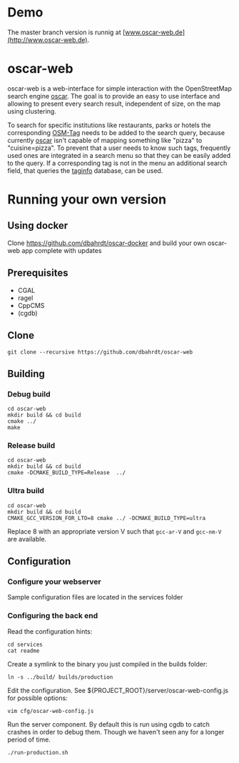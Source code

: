 # Demo

The master branch version is runnig at [www.oscar-web.de](http://www.oscar-web.de).

# oscar-web

oscar-web is a web-interface for simple interaction with the OpenStreetMap search engine [oscar](https://github.com/dbahrdt/oscar). The goal is to provide an easy to use interface and allowing
to present every search result, independent of size, on the map using clustering.

To search for specific institutions like restaurants, parks or hotels the corresponding [OSM-Tag](http://wiki.openstreetmap.org/wiki/Tags) needs to be added to the search query, because currently [oscar](https://github.com/dbahrdt/oscar)
isn't capable of mapping something like "pizza" to "cuisine=pizza". To prevent that a user needs to know such tags, frequently used ones are integrated in a search menu so that they can be easily added to the query. If a corresponding tag is not in the menu
an additional search field, that queries the [taginfo](http://taginfo.openstreetmap.org/) database, can be used.

# Running your own version
## Using docker
Clone https://github.com/dbahrdt/oscar-docker and build your own oscar-web app complete with updates

## Prerequisites

- CGAL
- ragel
- CppCMS
- (cgdb)

## Clone

`git clone --recursive https://github.com/dbahrdt/oscar-web`

## Building

### Debug build
```
cd oscar-web
mkdir build && cd build
cmake ../
make
```

### Release build
```
cd oscar-web
mkdir build && cd build
cmake -DCMAKE_BUILD_TYPE=Release  ../
```

### Ultra build
```
cd oscar-web
mkdir build && cd build
CMAKE_GCC_VERSION_FOR_LTO=8 cmake ../ -DCMAKE_BUILD_TYPE=ultra
```

Replace 8 with an appropriate version V such that `gcc-ar-V` and `gcc-nm-V` are available.

## Configuration

### Configure your webserver
Sample configuration files are located in the services folder

### Configuring the back end

Read the configuration hints:
```
cd services
cat readme
```

Create a symlink to the binary you just compiled in the builds folder:
```
ln -s ../build/ builds/production
```

Edit the configuration. See ${PROJECT_ROOT}/server/oscar-web-config.js for possible options:
```
vim cfg/oscar-web-config.js
```

Run the server component. By default this is run using cgdb to catch crashes in order to debug them. Though we haven't seen any for a longer period of time.
```
./run-production.sh
```
